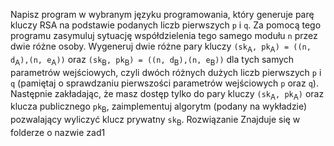 Napisz program w wybranym języku programowania, który generuje parę kluczy RSA na podstawie podanych liczb pierwszych `p` i `q`. Za pomocą tego programu zasymuluj sytuację współdzielenia tego samego modułu `n` przez dwie różne osoby. Wygeneruj dwie różne pary kluczy `(sk`<sub>A</sub>`, pk`<sub>A</sub>`) = ((n, d`<sub>A</sub>`),(n, e`<sub>A</sub>`))` oraz `(sk`<sub>B</sub>`, pk`<sub>B</sub>`) = ((n, d`<sub>B</sub>`),(n, e`<sub>B</sub>`))` dla tych samych parametrów wejściowych, czyli dwóch różnych dużych liczb pierwszych `p` i `q` (pamiętaj o sprawdzaniu pierwszości parametrów wejściowych `p` oraz `q`). Następnie zakładając, że masz dostęp tylko do pary kluczy `(sk`<sub>A</sub>`, pk`<sub>A</sub>`)` oraz klucza publicznego `pk`<sub>B</sub>, zaimplementuj algorytm (podany na wykładzie) pozwalający wyliczyć klucz prywatny `sk`<sub>B</sub>.
	Rozwiązanie Znajduje się w folderze o nazwie zad1